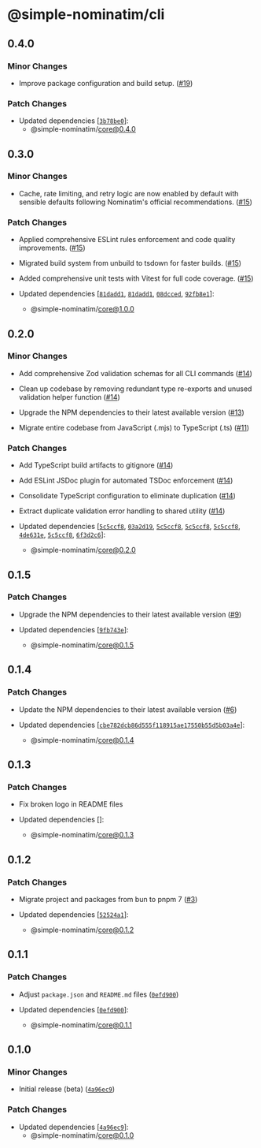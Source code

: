 # @simple-nominatim/cli

## 0.4.0

### Minor Changes

- Improve package configuration and build setup. ([#19](https://github.com/jonathanlinat/simple-nominatim/pull/19))

### Patch Changes

- Updated dependencies [[`3b78be0`](https://github.com/jonathanlinat/simple-nominatim/commit/3b78be084e82f1999722139ccf87b3b7987bf03f)]:
  - @simple-nominatim/core@0.4.0

## 0.3.0

### Minor Changes

- Cache, rate limiting, and retry logic are now enabled by default with sensible defaults following Nominatim's official recommendations. ([#15](https://github.com/jonathanlinat/simple-nominatim/pull/15))

### Patch Changes

- Applied comprehensive ESLint rules enforcement and code quality improvements. ([#15](https://github.com/jonathanlinat/simple-nominatim/pull/15))

- Migrated build system from unbuild to tsdown for faster builds. ([#15](https://github.com/jonathanlinat/simple-nominatim/pull/15))

- Added comprehensive unit tests with Vitest for full code coverage. ([#15](https://github.com/jonathanlinat/simple-nominatim/pull/15))

- Updated dependencies [[`81dadd1`](https://github.com/jonathanlinat/simple-nominatim/commit/81dadd1556f348bd61fda511944bbab18904e2c0), [`81dadd1`](https://github.com/jonathanlinat/simple-nominatim/commit/81dadd1556f348bd61fda511944bbab18904e2c0), [`08dcced`](https://github.com/jonathanlinat/simple-nominatim/commit/08dcced2f41ddb82288ea39d193c99fb12af3a32), [`92fb8e1`](https://github.com/jonathanlinat/simple-nominatim/commit/92fb8e126abeb409220817132ecee32c3dd3cf29)]:
  - @simple-nominatim/core@1.0.0

## 0.2.0

### Minor Changes

- Add comprehensive Zod validation schemas for all CLI commands ([#14](https://github.com/jonathanlinat/simple-nominatim/pull/14))

- Clean up codebase by removing redundant type re-exports and unused validation helper function ([#14](https://github.com/jonathanlinat/simple-nominatim/pull/14))

- Upgrade the NPM dependencies to their latest available version ([#13](https://github.com/jonathanlinat/simple-nominatim/pull/13))

- Migrate entire codebase from JavaScript (.mjs) to TypeScript (.ts) ([#11](https://github.com/jonathanlinat/simple-nominatim/pull/11))

### Patch Changes

- Add TypeScript build artifacts to gitignore ([#14](https://github.com/jonathanlinat/simple-nominatim/pull/14))

- Add ESLint JSDoc plugin for automated TSDoc enforcement ([#14](https://github.com/jonathanlinat/simple-nominatim/pull/14))

- Consolidate TypeScript configuration to eliminate duplication ([#14](https://github.com/jonathanlinat/simple-nominatim/pull/14))

- Extract duplicate validation error handling to shared utility ([#14](https://github.com/jonathanlinat/simple-nominatim/pull/14))

- Updated dependencies [[`5c5ccf8`](https://github.com/jonathanlinat/simple-nominatim/commit/5c5ccf8f8cbddf9bdf80764ebd4c3160b847c682), [`03a2d19`](https://github.com/jonathanlinat/simple-nominatim/commit/03a2d1911e280f438c3d5b96ee9564f507544b01), [`5c5ccf8`](https://github.com/jonathanlinat/simple-nominatim/commit/5c5ccf8f8cbddf9bdf80764ebd4c3160b847c682), [`5c5ccf8`](https://github.com/jonathanlinat/simple-nominatim/commit/5c5ccf8f8cbddf9bdf80764ebd4c3160b847c682), [`5c5ccf8`](https://github.com/jonathanlinat/simple-nominatim/commit/5c5ccf8f8cbddf9bdf80764ebd4c3160b847c682), [`4de631e`](https://github.com/jonathanlinat/simple-nominatim/commit/4de631ed31d02c878e718daac2986ca62d57e48f), [`5c5ccf8`](https://github.com/jonathanlinat/simple-nominatim/commit/5c5ccf8f8cbddf9bdf80764ebd4c3160b847c682), [`6f3d2c6`](https://github.com/jonathanlinat/simple-nominatim/commit/6f3d2c6debb830ddb5f3fecf00247f8cf4176285)]:
  - @simple-nominatim/core@0.2.0

## 0.1.5

### Patch Changes

- Upgrade the NPM dependencies to their latest available version ([#9](https://github.com/jonathanlinat/simple-nominatim/pull/9))

- Updated dependencies [[`9fb743e`](https://github.com/jonathanlinat/simple-nominatim/commit/9fb743e23fa211dc82f432b720a78fc6a9ad7458)]:
  - @simple-nominatim/core@0.1.5

## 0.1.4

### Patch Changes

- Update the NPM dependencies to their latest available version ([#6](https://github.com/jonathanlinat/simple-nominatim/pull/6))

- Updated dependencies [[`cbe782dcb86d555f118915ae17550b55d5b03a4e`](https://github.com/jonathanlinat/simple-nominatim/commit/cbe782dcb86d555f118915ae17550b55d5b03a4e)]:
  - @simple-nominatim/core@0.1.4

## 0.1.3

### Patch Changes

- Fix broken logo in README files

- Updated dependencies []:
  - @simple-nominatim/core@0.1.3

## 0.1.2

### Patch Changes

- Migrate project and packages from bun to pnpm 7 ([#3](https://github.com/jonathanlinat/simple-nominatim/pull/3))

- Updated dependencies [[`52524a1`](https://github.com/jonathanlinat/simple-nominatim/commit/52524a1b929d60faa38eb110cc2f3b22c84436ef)]:
  - @simple-nominatim/core@0.1.2

## 0.1.1

### Patch Changes

- Adjust `package.json` and `README.md` files ([`0efd900`](https://github.com/jonathanlinat/simple-nominatim/commit/0efd9008dbebd8b2db1d4dfa0e7d7d0e6ab1c23d))

- Updated dependencies [[`0efd900`](https://github.com/jonathanlinat/simple-nominatim/commit/0efd9008dbebd8b2db1d4dfa0e7d7d0e6ab1c23d)]:
  - @simple-nominatim/core@0.1.1

## 0.1.0

### Minor Changes

- Initial release (beta) ([`4a96ec9`](https://github.com/jonathanlinat/simple-nominatim/commit/4a96ec9e299e04c39e1475ce8269096d468b439e))

### Patch Changes

- Updated dependencies [[`4a96ec9`](https://github.com/jonathanlinat/simple-nominatim/commit/4a96ec9e299e04c39e1475ce8269096d468b439e)]:
  - @simple-nominatim/core@0.1.0
